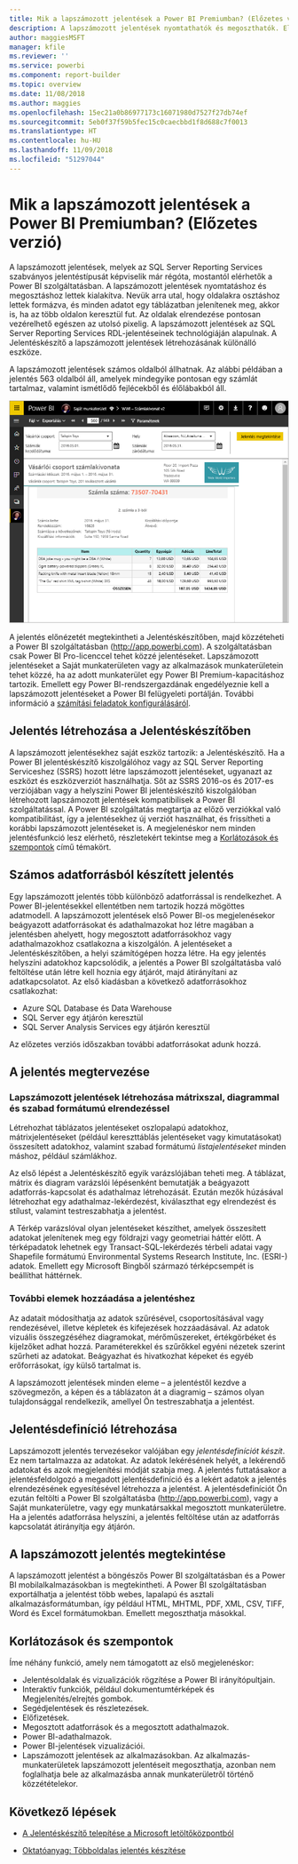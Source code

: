 ```yaml
---
title: Mik a lapszámozott jelentések a Power BI Premiumban? (Előzetes verzió)
description: A lapszámozott jelentések nyomtathatók és megoszthatók. Elrendezésük pontosan vezérelhető. Minden adatot egy táblázatban jelenítenek meg, akkor is, ha az több oldalon keresztül fut.
author: maggiesMSFT
manager: kfile
ms.reviewer: ''
ms.service: powerbi
ms.component: report-builder
ms.topic: overview
ms.date: 11/08/2018
ms.author: maggies
ms.openlocfilehash: 15ec21a0b86977173c16071980d7527f27db74ef
ms.sourcegitcommit: 5eb0f37f59b5fec15c0caecbbd1f8d688c7f0013
ms.translationtype: HT
ms.contentlocale: hu-HU
ms.lasthandoff: 11/09/2018
ms.locfileid: "51297044"
---
```

# <a name="what-are-paginated-reports-in-power-bi-premium-preview"></a>Mik a lapszámozott jelentések a Power BI Premiumban? (Előzetes verzió)
A lapszámozott jelentések, melyek az SQL Server Reporting Services szabványos jelentéstípusát képviselik már régóta, mostantól elérhetők a Power BI szolgáltatásban. A lapszámozott jelentések nyomtatáshoz és megosztáshoz lettek kialakítva. Nevük arra utal, hogy oldalakra osztáshoz lettek formázva, és minden adatot egy táblázatban jelenítenek meg, akkor is, ha az több oldalon keresztül fut. Az oldalak elrendezése pontosan vezérelhető egészen az utolsó pixelig. A lapszámozott jelentések az SQL Server Reporting Services RDL-jelentéseinek technológiáján alapulnak. A Jelentéskészítő a lapszámozott jelentések létrehozásának különálló eszköze. 

A lapszámozott jelentések számos oldalból állhatnak. Az alábbi példában a jelentés 563 oldalból áll, amelyek mindegyike pontosan egy számlát tartalmaz, valamint ismétlődő fejlécekből és élőlábakból áll.

![Lapszámozott jelentés a Power BI szolgáltatásban](media/paginated-reports-report-builder-power-bi/power-bi-paginated-wwi-report-page.png)

A jelentés előnézetét megtekintheti a Jelentéskészítőben, majd közzéteheti a Power BI szolgáltatásban (http://app.powerbi.com). A szolgáltatásban csak Power BI Pro-licenccel tehet közzé jelentéseket. Lapszámozott jelentéseket a Saját munkaterületen vagy az alkalmazások munkaterületein tehet közzé, ha az adott munkaterület egy Power BI Premium-kapacitáshoz tartozik. Emellett egy Power BI-rendszergazdának engedélyeznie kell a lapszámozott jelentéseket a Power BI felügyeleti portálján. További információ a [számítási feladatok konfigurálásáról](service-admin-premium-manage.md#configure-workloads). 

## <a name="create-reports-in-report-builder"></a>Jelentés létrehozása a Jelentéskészítőben

A lapszámozott jelentésekhez saját eszköz tartozik: a Jelentéskészítő. Ha a Power BI jelentéskészítő kiszolgálóhoz vagy az SQL Server Reporting Serviceshez (SSRS) hozott létre lapszámozott jelentéseket, ugyanazt az eszközt és eszközverziót használhatja. Sőt az SSRS 2016-os és 2017-es verziójában vagy a helyszíni Power BI jelentéskészítő kiszolgálóban létrehozott lapszámozott jelentések kompatibilisek a Power BI szolgáltatással. A Power BI szolgáltatás megtartja az előző verziókkal való kompatibilitást, így a jelentésekhez új verziót használhat, és frissítheti a korábbi lapszámozott jelentéseket is. A megjelenéskor nem minden jelentésfunkció lesz elérhető, részletekért tekintse meg a [Korlátozások és szempontok](#limitations-and-considerations) című témakört.
     
## <a name="report-from-a-variety-of-data-sources"></a>Számos adatforrásból készített jelentés

Egy lapszámozott jelentés több különböző adatforrással is rendelkezhet. A Power BI-jelentésekkel ellentétben nem tartozik hozzá mögöttes adatmodell. A lapszámozott jelentések első Power BI-os megjelenésekor beágyazott adatforrásokat és adathalmazokat hoz létre magában a jelentésben ahelyett, hogy megosztott adatforrásokhoz vagy adathalmazokhoz csatlakozna a kiszolgálón. A jelentéseket a Jelentéskészítőben, a helyi számítógépen hozza létre. Ha egy jelentés helyszíni adatokhoz kapcsolódik, a jelentés a Power BI szolgáltatásba való feltöltése után létre kell hoznia egy átjárót, majd átirányítani az adatkapcsolatot. Az első kiadásban a következő adatforrásokhoz csatlakozhat:

- Azure SQL Database és Data Warehouse
- SQL Server egy átjárón keresztül
- SQL Server Analysis Services egy átjárón keresztül
 
Az előzetes verziós időszakban további adatforrásokat adunk hozzá.

## <a name="design-your-report"></a>A jelentés megtervezése  

### <a name="create-paginated-reports-with-matrix-chart-and-free-form-layouts"></a>Lapszámozott jelentések létrehozása mátrixszal, diagrammal és szabad formátumú elrendezéssel

Létrehozhat táblázatos jelentéseket oszlopalapú adatokhoz, mátrixjelentéseket (például kereszttáblás jelentéseket vagy kimutatásokat) összesített adatokhoz, valamint szabad formátumú *listajelentéseket* minden máshoz, például számlákhoz. 
  
Az első lépést a Jelentéskészítő egyik varázslójában teheti meg. A táblázat, mátrix és diagram varázslói lépésenként bemutatják a beágyazott adatforrás-kapcsolat és adathalmaz létrehozását. Ezután mezők húzásával létrehozhat egy adathalmaz-lekérdezést, kiválaszthat egy elrendezést és stílust, valamint testreszabhatja a jelentést.  
  
A Térkép varázslóval olyan jelentéseket készíthet, amelyek összesített adatokat jelenítenek meg egy földrajzi vagy geometriai háttér előtt. A térképadatok lehetnek egy Transact-SQL-lekérdezés térbeli adatai vagy Shapefile formátumú Environmental Systems Research Institute, Inc. (ESRI-) adatok. Emellett egy Microsoft Bingből származó térképcsempét is beállíthat háttérnek.  

### <a name="add-more-to-your-report"></a>További elemek hozzáadása a jelentéshez

Az adatait módosíthatja az adatok szűrésével, csoportosításával vagy rendezésével, illetve képletek és kifejezések hozzáadásával. Az adatok vizuális összegzéséhez diagramokat, mérőműszereket, értékgörbéket és kijelzőket adhat hozzá.  Paraméterekkel és szűrőkkel egyéni nézetek szerint szűrheti az adatokat. Beágyazhat és hivatkozhat képeket és egyéb erőforrásokat, így külső tartalmat is.  

A lapszámozott jelentések minden eleme – a jelentéstől kezdve a szövegmezőn, a képen és a táblázaton át a diagramig – számos olyan tulajdonsággal rendelkezik, amellyel Ön testreszabhatja a jelentést.

## <a name="creating-a-report-definition"></a>Jelentésdefiníció létrehozása

Lapszámozott jelentés tervezésekor valójában egy *jelentésdefiníciót készít*. Ez nem tartalmazza az adatokat. Az adatok lekérésének helyét, a lekérendő adatokat és azok megjelenítési módját szabja meg. A jelentés futtatásakor a jelentésfeldolgozó a megadott jelentésdefiníció és a lekért adatok a jelentés elrendezésének egyesítésével létrehozza a jelentést. A jelentésdefiníciót Ön ezután feltölti a Power BI szolgáltatásba (http://app.powerbi.com), vagy a Saját munkaterületre, vagy egy munkatársakkal megosztott munkaterületre. Ha a jelentés adatforrása helyszíni, a jelentés feltöltése után az adatforrás kapcsolatát átirányítja egy átjárón. 

## <a name="view-your-paginated-report"></a>A lapszámozott jelentés megtekintése
A lapszámozott jelentést a böngészős Power BI szolgáltatásban és a Power BI mobilalkalmazásokban is megtekintheti. A Power BI szolgáltatásban exportálhatja a jelentést több webes, lapalapú és asztali alkalmazásformátumban, így például HTML, MHTML, PDF, XML, CSV, TIFF, Word és Excel formátumokban. Emellett megoszthatja másokkal.  
  
## <a name="limitations-and-considerations"></a>Korlátozások és szempontok

Íme néhány funkció, amely nem támogatott az első megjelenéskor:

- Jelentésoldalak és vizualizációk rögzítése a Power BI irányítópultjain.
- Interaktív funkciók, például dokumentumtérképek és Megjelenítés/elrejtés gombok.
- Segédjelentések és részletezések.
- Előfizetések.
- Megosztott adatforrások és a megosztott adathalmazok.
- Power BI-adathalmazok.
- Power BI-jelentések vizualizációi.
- Lapszámozott jelentések az alkalmazásokban. Az alkalmazás-munkaterületek lapszámozott jelentéseit megoszthatja, azonban nem foglalhatja bele az alkalmazásba annak munkaterületről történő közzétételekor.
 
## <a name="next-steps"></a>Következő lépések

- [A Jelentéskészítő telepítése a Microsoft letöltőközpontból](http://go.microsoft.com/fwlink/?LinkID=734968)

- [Oktatóanyag: Többoldalas jelentés készítése](paginated-reports-quickstart-aw.md)
  

